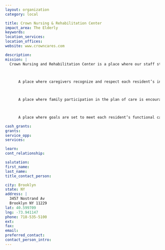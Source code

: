 ```yaml
---
layout: organization
category: local

title: Crown Nursing & Rehabilitation Center
impact_area: The Elderly
keywords: 
location_services: 
location_offices: 
website: www.crowncares.com

description: 
mission: |
  Crown Nursing and Rehabilitation Center is a place where our staff strive to create a meaningful and enriched living experience for each Resident:

  

      A place where caregivers recognize and respect each resident’s individuality.

  

      A place where family participation in the plan of care is encouraged and personalized care plans are developed.

  

      A place where goals are set to meet each resident’s functional capabilities for physical, emotional and spiritual health and well-being.

cash_grants: 
grants: 
service_opp: 
services: 

learn: 
cont_relationship: 

salutation: 
first_name: 
last_name: 
title_contact_person: 

city: Brooklyn
state: NY
address: |
  3457 Nostrand Av     
  Brooklyn NY 11229
lat: 40.599709
lng: -73.941147
phone: 718-535-5100
ext: 
fax: 
email: 
preferred_contact: 
contact_person_intro: 
---
```

